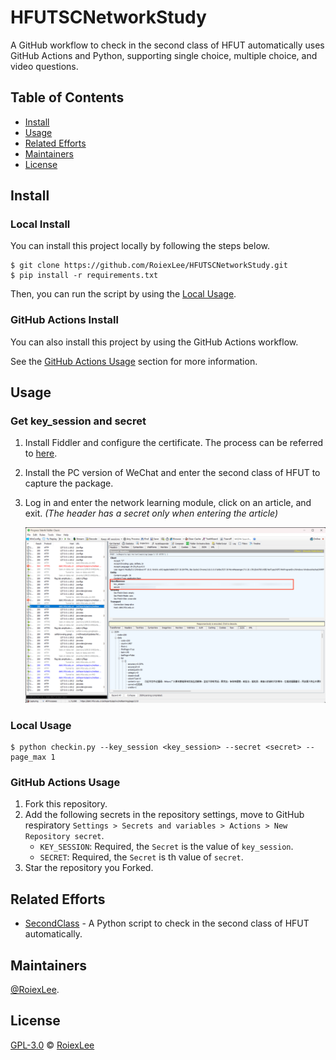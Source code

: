 # HFUTSCNetworkStudy

A GitHub workflow to check in the second class of HFUT automatically uses GitHub Actions and Python, supporting single choice, multiple choice, and video questions.

## Table of Contents

- [Install](#install)
- [Usage](#usage)
- [Related Efforts](#related-efforts)
- [Maintainers](#maintainers)
- [License](#license)

## Install

### Local Install

You can install this project locally by following the steps below.

```shell
$ git clone https://github.com/RoiexLee/HFUTSCNetworkStudy.git
$ pip install -r requirements.txt
```

Then, you can run the script by using the [Local Usage](#local-usage).

### GitHub Actions Install

You can also install this project by using the GitHub Actions workflow.

See the [GitHub Actions Usage](#github-actions-usage) section for more information.

## Usage

### Get key_session and secret

1. Install Fiddler and configure the certificate. The process can be referred to [here](https://zhuanlan.zhihu.com/p/410150022).
2. Install the PC version of WeChat and enter the second class of HFUT to capture the package.
3. Log in and enter the network learning module, click on an article, and exit. *(The header has a secret only when entering the article)*

   ![image](./images/key_session_and_secret.png)

### Local Usage

```shell
$ python checkin.py --key_session <key_session> --secret <secret> --page_max 1
```

### GitHub Actions Usage

1. Fork this repository.
2. Add the following secrets in the repository settings, move to GitHub respiratory `Settings > Secrets and variables > Actions > New Repository secret`.
    - `KEY_SESSION`: Required, the `Secret` is the value of `key_session`.
    - `SECRET`: Required, the `Secret` is th value of `secret`.
3. Star the repository you Forked.

## Related Efforts

- [SecondClass](https://github.com/Zirconium233/SecondClass) - A Python script to check in the second class of HFUT automatically.

## Maintainers

[@RoiexLee](https://roiexlee.github.io).

## License

[GPL-3.0](./LICENSE) © [RoiexLee](https://roiexlee.github.io) 